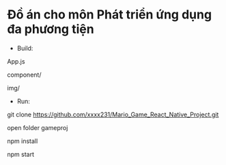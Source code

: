 # Đồ án cho môn Phát triển ứng dụng đa phương tiện

* Build:

App.js

component/

img/

* Run:

git clone https://github.com/xxxx231/Mario_Game_React_Native_Project.git

open folder gameproj

npm install

npm start



